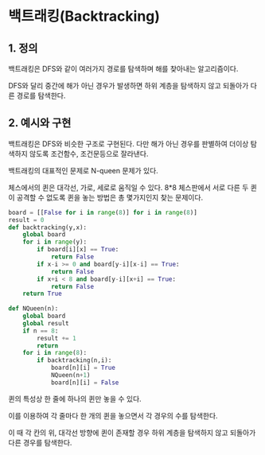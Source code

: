# 백트래킹(Backtracking)

## 1. 정의

백트래킹은 DFS와 같이 여러가지 경로를 탐색하며 해를 찾아내는 알고리즘이다.

DFS와 달리 중간에 해가 아닌 경우가 발생하면 하위 계층을 탐색하지 않고 되돌아가 다른 경로를 탐색한다.

## 2. 예시와 구현

백트래킹은 DFS와 비슷한 구조로 구현된다. 다만 해가 아닌 경우를 판별하여 더이상 탐색하지 않도록 조건함수, 조건문등으로 잘라낸다.

백트래킹의 대표적인 문제로 N-queen 문제가 있다.

체스에서의 퀸은 대각선, 가로, 세로로 움직일 수 있다. 8*8 체스판에서 서로 다른 두 퀸이 공격할 수 없도록 퀸을 놓는 방법은 총 몇가지인지 찾는 문제이다.

```python
board = [[False for i in range(8)] for i in range(8)]
result = 0
def backtracking(y,x):
    global board
    for i in range(y):
        if board[i][x] == True:
            return False
        if x-i >= 0 and board[y-i][x-i] == True:
            return False
        if x+i < 8 and board[y-i][x+i] == True:
            return False
    return True
    
def NQueen(n):
    global board
    global result
    if n == 8:
        result += 1
        return
    for i in range(8):
        if backtracking(n,i):
            board[n][i] = True
            NQueen(n+1)
            board[n][i] = False
```

퀸의 특성상 한 줄에 하나의 퀸만 놓을 수 있다.

이를 이용하여 각 줄마다 한 개의 퀸을 놓으면서 각 경우의 수를 탐색한다.

이 때 각 칸의 위, 대각선 방향에 퀸이 존재할 경우 하위 계층을 탐색하지 않고 되돌아가 다른 경우를 탐색한다.
